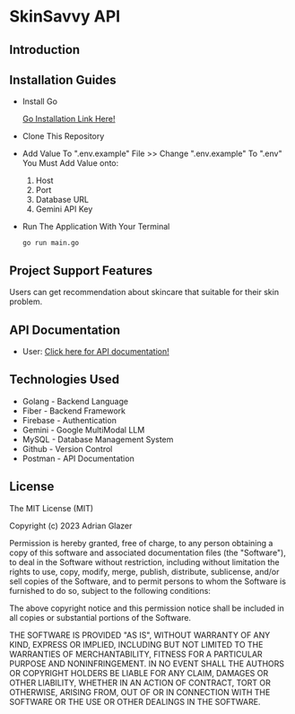 # SkinSavvy API

## Introduction 

## Installation Guides

* Install Go 

    [Go Installation Link Here!](https://go.dev/doc/install)

* Clone This Repository


* Add Value To ".env.example" File >> Change ".env.example" To ".env"
    You Must Add Value onto:
    1. Host
    2. Port 
    3. Database URL
    4. Gemini API Key

* Run The Application With Your Terminal

    ```
    go run main.go
    ``` 

## Project Support Features

Users can get recommendation about skincare that suitable for their skin problem.

## API Documentation
* User: [Click here for API documentation!](https://documenter.getpostman.com/view/25551317/2s9YsJDDW3)

## Technologies Used
* Golang - Backend Language
* Fiber - Backend Framework
* Firebase - Authentication
* Gemini - Google MultiModal LLM
* MySQL - Database Management System
* Github - Version Control
* Postman - API Documentation

## License

The MIT License (MIT)

Copyright (c) 2023 Adrian Glazer

Permission is hereby granted, free of charge, to any person obtaining a copy of this software and associated documentation files (the "Software"), to deal in the Software without restriction, including without limitation the rights to use, copy, modify, merge, publish, distribute, sublicense, and/or sell copies of the Software, and to permit persons to whom the Software is furnished to do so, subject to the following conditions:

The above copyright notice and this permission notice shall be included in all copies or substantial portions of the Software.

THE SOFTWARE IS PROVIDED "AS IS", WITHOUT WARRANTY OF ANY KIND, EXPRESS OR IMPLIED, INCLUDING BUT NOT LIMITED TO THE WARRANTIES OF MERCHANTABILITY, FITNESS FOR A PARTICULAR PURPOSE AND NONINFRINGEMENT. IN NO EVENT SHALL THE AUTHORS OR COPYRIGHT HOLDERS BE LIABLE FOR ANY CLAIM, DAMAGES OR OTHER LIABILITY, WHETHER IN AN ACTION OF CONTRACT, TORT OR OTHERWISE, ARISING FROM, OUT OF OR IN CONNECTION WITH THE SOFTWARE OR THE USE OR OTHER DEALINGS IN THE SOFTWARE.